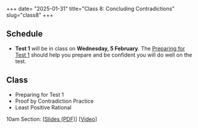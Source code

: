 +++
date= "2025-01-31"
title="Class 8: Concluding Contradictions"
slug="class8"
+++

## Schedule

- **Test 1** will be in class on **Wednesday, 5 February**. The [Preparing for Test 1](/post/preptest1) should help you prepare and be confident you will do well on the test.

## Class

- Preparing for Test 1
- Proof by Contradiction Practice
- Least Positive Rational

10am Section: [[Slides (PDF)](https://www.dropbox.com/scl/fi/gyhknczk8f6s9rah1ee28/cs2120-class08-dave.pdf?rlkey=vdz9wmhssbtfqfxj449twb1ro&dl=0)] [[Video](https://uva.hosted.panopto.com/Panopto/Pages/Viewer.aspx?id=36632b91-f168-438f-b07b-b27600f721e5)]  
<!-- 2pm Section: [[Slides (PDF)](https://virginia.box.com/s/1ygabgnbwx87o7oxynztnxs27qhozq8d)] [[Video](https://uva.hosted.panopto.com/Panopto/Pages/Viewer.aspx?id=90fd47f3-2da2-4022-9bf2-b27401392bc6)]
-->